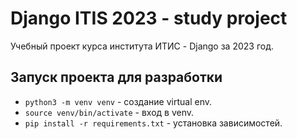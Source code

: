 # Django ITIS 2023 - study project

Учебный проект курса института ИТИС - Django за 2023 год.

## Запуск проекта для разработки

- `python3 -m venv venv` - создание virtual env.
- `source venv/bin/activate` - вход в venv.
- `pip install -r requirements.txt` - установка зависимостей.
